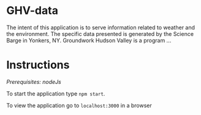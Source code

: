 # GHV-data
The intent of this application is to serve information related to weather and the environment.  The specific data presented is generated by the Science Barge in Yonkers, NY.  Groundwork Hudson Valley is a program ...

# Instructions
_*Prerequisites: nodeJs*_

To start the application type `npm start`.

To view the application go to `localhost:3000` in a browser
